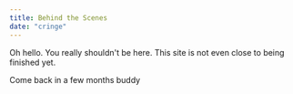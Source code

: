 ```yaml
---
title: Behind the Scenes
date: "cringe"
---
```


Oh hello. You really shouldn't be here. This site is not even close to being finished yet.

Come back in a few months buddy